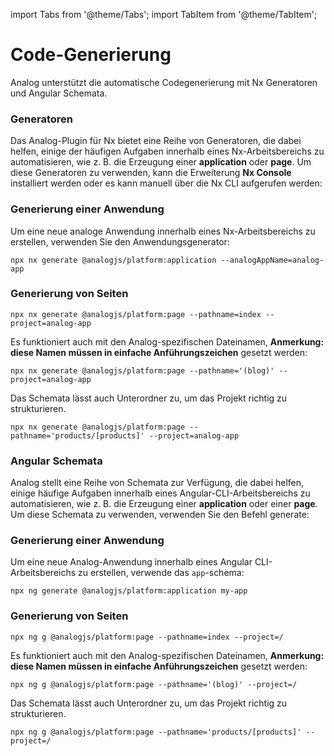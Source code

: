import Tabs from '@theme/Tabs';
import TabItem from '@theme/TabItem';

# Code-Generierung

Analog unterstützt die automatische Codegenerierung mit Nx Generatoren und Angular Schemata.

<Tabs groupId="project-type">
  <TabItem value="Nx Generators">

### Generatoren

Das Analog-Plugin für Nx bietet eine Reihe von Generatoren, die dabei helfen, einige der häufigen Aufgaben innerhalb eines Nx-Arbeitsbereichs zu automatisieren, wie z. B. die Erzeugung einer **application** oder **page**. Um diese Generatoren zu verwenden, kann die Erweiterung **Nx Console** installiert werden oder es kann manuell über die Nx CLI aufgerufen werden:

### Generierung einer Anwendung

Um eine neue analoge Anwendung innerhalb eines Nx-Arbeitsbereichs zu erstellen, verwenden Sie den Anwendungsgenerator:

```shell
npx nx generate @analogjs/platform:application --analogAppName=analog-app
```

### Generierung von Seiten

```shell
npx nx generate @analogjs/platform:page --pathname=index --project=analog-app
```

Es funktioniert auch mit den Analog-spezifischen Dateinamen, **Anmerkung: diese Namen müssen in einfache Anführungszeichen** gesetzt werden:

```shell
npx nx generate @analogjs/platform:page --pathname='(blog)' --project=analog-app
```

Das Schemata lässt auch Unterordner zu, um das Projekt richtig zu strukturieren.

```shell
npx nx generate @analogjs/platform:page --pathname='products/[products]' --project=analog-app
```

  </TabItem>

  <TabItem label="Angular Schematics" value="schematics">

### Angular Schemata

Analog stellt eine Reihe von Schemata zur Verfügung, die dabei helfen, einige häufige Aufgaben innerhalb eines Angular-CLI-Arbeitsbereichs zu automatisieren, wie z. B. die Erzeugung einer **application** oder einer **page**. Um diese Schemata zu verwenden, verwenden Sie den Befehl generate:

### Generierung einer Anwendung

Um eine neue Analog-Anwendung innerhalb eines Angular CLI-Arbeitsbereichs zu erstellen, verwende das `app`-schema:

```shell
npx ng generate @analogjs/platform:application my-app
```

### Generierung von Seiten

```shell
npx ng g @analogjs/platform:page --pathname=index --project=/
```

Es funktioniert auch mit den Analog-spezifischen Dateinamen, **Anmerkung: diese Namen müssen in einfache Anführungszeichen** gesetzt werden:

```shell
npx ng g @analogjs/platform:page --pathname='(blog)' --project=/
```

Das Schemata lässt auch Unterordner zu, um das Projekt richtig zu strukturieren.

```shell
npx ng g @analogjs/platform:page --pathname='products/[products]' --project=/
```

  </TabItem>
</Tabs>
